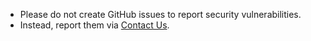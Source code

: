 * Please do not create GitHub issues to report security vulnerabilities.
* Instead, report them via [Contact Us](mailto:contact@freedomfinancestack.org).
